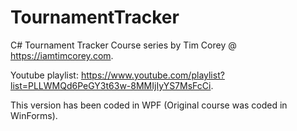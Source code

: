 # TournamentTracker

C# Tournament Tracker Course series by Tim Corey @ https://iamtimcorey.com.

Youtube playlist: https://www.youtube.com/playlist?list=PLLWMQd6PeGY3t63w-8MMIjIyYS7MsFcCi.

This version has been coded in WPF (Original course was coded in WinForms).
